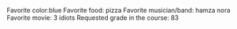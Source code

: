 Favorite color:blue 
Favorite food: pizza
Favorite musician/band: hamza nora 
Favorite movie: 3 idiots
Requested grade in the course: 83

